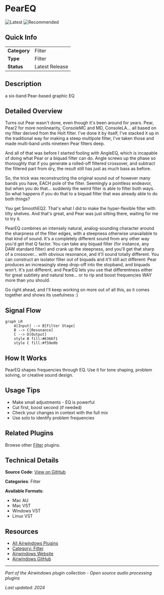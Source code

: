 # PearEQ

![Latest](https://img.shields.io/badge/-Latest-10b981) ![Recommended](https://img.shields.io/badge/-Recommended-6366f1)

## Quick Info

| | |
|---|---|
| **Category** | Filter |
| **Type** | Filter |
| **Status** | Latest Release |

## Description

a six-band Pear-based graphic EQ

## Detailed Overview

Turns out Pear wasn't done, even though it's been around for years. Pear, Pear2 for more nonlinearity, ConsoleMC and MD, ConsoleLA… all based on my filter derived from the Holt filter. I've done it by itself, I've stacked it up in the traditional way for making a steep multipole filter, I've taken those and made multi-band units nineteen Pear filters deep.

And all of that was before I started fooling with AngleEQ, which is incapable of doing what Pear or a biquad filter can do. Angle screws up the phase so thoroughly that if you generate a rolled-off filtered crossover, and subtract the filtered part from dry, the result still has just as much bass as before.

So, the trick was reconstructing the original sound out of however many bands you have, EACH pole of the filter. Seemingly a pointless endeavor, but when you do that… suddenly the weird filter is able to filter both ways. So what happens if you do that to a biquad filter that was already able to do both things?

You get SmoothEQ2. That's what I did to make the hyper-flexible filter with tilty shelves. And that's great, and Pear was just sitting there, waiting for me to try it.

PearEQ combines an intensely natural, analog-sounding character around the sharpness of the filter edges, with a steepness otherwise unavailable to that kind of sound. It's a completely different sound from any other way you'd get that Q factor. You can take any biquad filter (for instance, any DAW standard filter) and crank up the steepness, and you'll get that sharp of a crossover… with obvious resonance, and it'll sound totally different. You can construct an isolator filter out of biquads and it'll still act different: Pear produces an increasingly steep drop-off into the stopband, and biquads won't. It's just different, and PearEQ lets you use that differentness either for great subtlety and natural tone… or to rip and boost frequencies WAY more than you should.

Go right ahead, and I'll keep working on more out of all this, as it comes together and shows its usefulness :)

## Signal Flow

```mermaid
graph LR
    A[Input] --> B[Filter Stage]
    B --> C[Resonance]
    C --> D[Output]
    style B fill:#6366f1
    style C fill:#f59e0b
```

## How It Works

PearEQ shapes frequencies through EQ. Use it for tone shaping, problem solving, or creative sound design.

## Usage Tips

- Make small adjustments - EQ is powerful
- Cut first, boost second (if needed)
- Check your changes in context with the full mix
- Use solo to identify problem frequencies


## Related Plugins

Browse other [Filter](../categories/filter.md) plugins.


## Technical Details

**Source Code**: [View on GitHub](https://github.com/airwindows/airwindows/tree/master/plugins/LinuxVST/src/PearEQ)

**Categories**: Filter

**Available Formats**:
- Mac AU
- Mac VST
- Windows VST
- Linux VST

## Resources

- [All Airwindows Plugins](../../README.md)
- [Category: Filter](../categories/filter.md)
- [Airwindows Website](https://www.airwindows.com)
- [Airwindows GitHub](https://github.com/airwindows/airwindows)

---

*Part of the Airwindows plugin collection - Open source audio processing plugins*

*Last updated: 2024*
